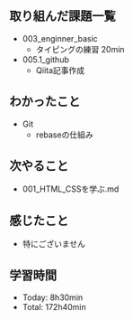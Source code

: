 ## 取り組んだ課題一覧
- 003_enginner_basic
  - タイピングの練習 20min
- 005.1_github
  - Qiita記事作成
## わかったこと
- Git
  - rebaseの仕組み

## 次やること
- 001_HTML_CSSを学ぶ.md
## 感じたこと
  - 特にございません
## 学習時間
- Today: 8h30min
- Total: 172h40min

